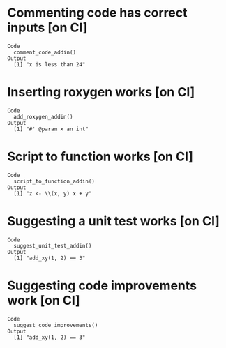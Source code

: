 # Commenting code has correct inputs [on CI]

    Code
      comment_code_addin()
    Output
      [1] "x is less than 24"

# Inserting roxygen works [on CI]

    Code
      add_roxygen_addin()
    Output
      [1] "#' @param x an int"

# Script to function works [on CI]

    Code
      script_to_function_addin()
    Output
      [1] "z <- \\(x, y) x + y"

# Suggesting a unit test works [on CI]

    Code
      suggest_unit_test_addin()
    Output
      [1] "add_xy(1, 2) == 3"

# Suggesting code improvements work [on CI]

    Code
      suggest_code_improvements()
    Output
      [1] "add_xy(1, 2) == 3"

